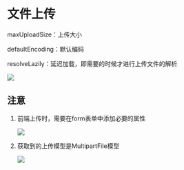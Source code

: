 # 文件上传

maxUploadSize：上传大小

defaultEncoding：默认编码

resolveLazily：延迟加载，即需要的时候才进行上传文件的解析

![](http://doze9097.top//1571331063436.png)

## 注意

1. 前端上传时，需要在form表单中添加必要的属性

   ![](http://doze9097.top//1571331173463.png)

2. 获取到的上传模型是MultipartFile模型

   ![](http://doze9097.top//1571331203542.png)

